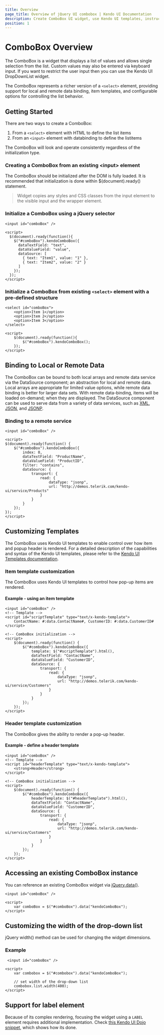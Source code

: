 ```yaml
---
title: Overview
page_title: Overview of jQuery UI combobox | Kendo UI Documentation
description: Create ComboBox UI widget, use Kendo UI templates, instructions how to use ComboBox.
position: 1
---
```


# ComboBox Overview

The ComboBox is a widget that displays a list of values and allows single selection from the list. Custom values may also be entered via keyboard input. If you want to restrict the user input then you can use the Kendo UI DropDownList widget.

The ComboBox represents a richer version of a `<select>` element, providing support for
local and remote data binding, item templates, and configurable options for controlling the list behavior.


## Getting Started

There are two ways to create a ComboBox:

1.  From a `<select>` element with HTML to define the list items
2.  From an `<input>` element with databinding to define the listitems

The ComboBox will look and operate consistently regardless of the initialization type.

### Creating a ComboBox from an existing &lt;input&gt; element

The ComboBox should be initialized after the DOM is fully loaded. It is recommended
that initialization is done within $(document).ready() statement.

> Widget copies any styles and CSS classes from the input element to the visible input and the wrapper element.

### Initialize a ComboBox using a jQuery selector

    <input id="comboBox" />

    <script>
      $(document).ready(function(){
        $("#comboBox").kendoComboBox({
          dataTextField: "text",
          dataValueField: "value",
          dataSource: [
            { text: "Item1", value: "1" },
            { text: "Item2", value: "2" }
          ]
        });
      });
    </script>

### Initialize a ComboBox from existing `<select>` element with a pre-defined structure

    <select id="comboBox">
        <option>Item 1</option>
        <option>Item 2</option>
        <option>Item 3</option>
    </select>

    <script>
        $(document).ready(function(){
            $("#comboBox").kendoComboBox();
        });
    </script>

## Binding to Local or Remote Data

The ComboBox can be bound to both local arrays and remote data service via the
DataSource component; an abstraction for local and
remote data. Local arrays are appropriate for limited value options, while remote data binding is better for
larger data sets. With remote data-binding, items will be loaded on-demand; when they are displayed.
The DataSource component can be used to serve data from a variety of data services,
such as
[XML](http://en.wikipedia.org/wiki/XML),
[JSON](http://en.wikipedia.org/wiki/JSON), and
[JSONP](http://en.wikipedia.org/wiki/JSONP).


### Binding to a remote service
    <input id="comboBox" />

    <script>
    $(document).ready(function() {
        $("#comboBox").kendoComboBox({
            index: 0,
            dataTextField: "ProductName",
            dataValueField: "ProductID",
            filter: "contains",
            dataSource: {
                transport: {
                    read: {
                        dataType: "jsonp",
                        url: "http://demos.telerik.com/kendo-ui/service/Products"
                    }
                }
            }
        });
    });
    </script>

## Customizing Templates

The ComboBox uses Kendo UI templates to enable control over how item and popup header is rendered. For a
detailed description of the capabilities and syntax of the Kendo UI templates, please refer to the
[Kendo UI Templates documentation](/framework/templates/overview).

### Item template customization

The ComboBox uses Kendo UI templates to control how pop-up items are rendered.

#### Example - using an item template

    <input id="comboBox" />
    <!-- Template -->
    <script id="scriptTemplate" type="text/x-kendo-template">
        ContactName: #:data.ContactName#, CustomerID: #:data.CustomerID#
    </script>

    <!-- ComboBox initialization -->
    <script>
        $(document).ready(function() {
            $("#comboBox").kendoComboBox({
                template: $("#scriptTemplate").html(),
                dataTextField: "ContactName",
                dataValueField: "CustomerID",
                dataSource: {
                    transport: {
                        read: {
                            dataType: "jsonp",
                            url: "http://demos.telerik.com/kendo-ui/service/Customers"
                        }
                    }
                }
            });
        });
    </script>

### Header template customization

The ComboBox gives the ability to render a pop-up header.

#### Example - define a header template

    <input id="comboBox" />
    <!-- Template -->
    <script id="headerTemplate" type="text/x-kendo-template">
        <strong>Header</strong>
    </script>

    <!-- ComboBox initialization -->
    <script>
        $(document).ready(function() {
            $("#comboBox").kendoComboBox({
                headerTemplate: $("#headerTemplate").html(),
                dataTextField: "ContactName",
                dataValueField: "CustomerID",
                dataSource: {
                    transport: {
                        read: {
                            dataType: "jsonp",
                            url: "http://demos.telerik.com/kendo-ui/service/Customers"
                        }
                    }
                }
            });
        });
    </script>


## Accessing an existing ComboBox instance

You can reference an existing ComboBox widget via
[jQuery.data()](http://api.jquery.com/jQuery.data/).

    <input id="comboBox" />

    <script>
        var comboBox = $("#comboBox").data("kendoComboBox");
    </script>

## Customizing the width of the drop-down list

jQuery width() method can be used for changing the widget dimensions.

### Example

     <input id="comboBox" />

    <script>
        var combobox = $("#combobox").data("kendoComboBox");

        // set width of the drop-down list
        combobox.list.width(400);
    </script>

## Support for label element

Because of its complex rendering, focusing the widget using a `LABEL` element requires additional implementation.
Check [this Kendo UI Dojo snippet](http://dojo.telerik.com/uSeho), which shows how its done.

